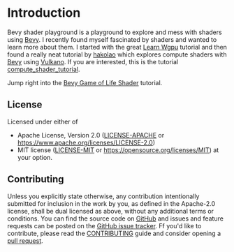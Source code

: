 # Introduction

Bevy shader playground is a playground to explore and mess with shaders using [Bevy]. I recently found myself fascinated by
shaders and wanted to learn more about them. I started with the great [Learn Wgpu] tutorial and then found a really neat
tutorial by [hakolao](https://github.com/hakolao) which explores compute shaders with [Bevy]
using [Vulkano]. If you are interested, this is the tutorial [compute_shader_tutorial].

Jump right into the [Bevy Game of Life Shader] tutorial.

[Bevy]: https://github.com/bevyengine/bevy
[Bevy Game of Life Shader]: bevy_gol_example
[compute_shader_tutorial]: https://github.com/hakolao/compute_shader_tutorial
[Learn Wgpu]: https://sotrh.github.io/learn-wgpu/
[Vulkano]: https://github.com/vulkano-rs/vulkano

## License

Licensed under either of

* Apache License, Version 2.0 ([LICENSE-APACHE](LICENSE-APACHE) or <https://www.apache.org/licenses/LICENSE-2.0>)
* MIT license ([LICENSE-MIT](LICENSE-MIT) or <https://opensource.org/licenses/MIT>)
at your option.

## Contributing

Unless you explicitly state otherwise, any contribution intentionally submitted for inclusion in the work by you,
as defined in the Apache-2.0 license, shall be dual licensed as above, without any additional terms or conditions.
You can find the source code on [GitHub](https://github.com/lecoqjacob/bevy_shader_playground) and issues and feature requests can be posted on
the [GitHub issue tracker](https://github.com/lecoqjacob/bevy_shader_playground/issues). Ff you'd like to contribute, please read
the [CONTRIBUTING](https://github.com/lecoqjacob/bevy_shader_playground/blob/master/CONTRIBUTING.md) guide and consider opening
a [pull request](https://github.com/lecoqjacob/bevy_shader_playground/pulls).
